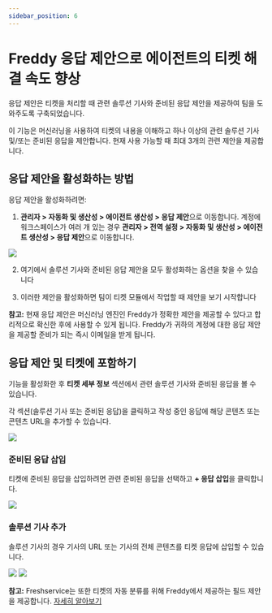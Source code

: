 ```yaml
---
sidebar_position: 6
---
```


# Freddy 응답 제안으로 에이전트의 티켓 해결 속도 향상

응답 제안은 티켓을 처리할 때 관련 솔루션 기사와 준비된 응답 제안을 제공하여 팀을 도와주도록 구축되었습니다.

이 기능은 머신러닝을 사용하여 티켓의 내용을 이해하고 하나 이상의 관련 솔루션 기사 및/또는 준비된 응답을 제안합니다. 현재 사용 가능할 때 최대 3개의 관련 제안을 제공합니다.

## 응답 제안을 활성화하는 방법

응답 제안을 활성화하려면:

1. **관리자 > 자동화 및 생산성 > 에이전트 생산성 > 응답 제안**으로 이동합니다. 계정에 워크스페이스가 여러 개 있는 경우 **관리자 > 전역 설정 > 자동화 및 생산성 > 에이전트 생산성 > 응답 제안**으로 이동합니다.

<img src="https://s3.amazonaws.com/cdn.freshdesk.com/data/helpdesk/attachments/production/50009557774/original/eM0CrhsQL72YNTXPL-V3znAuo7x0RtO1RA.png?1695640089"  />

2. 여기에서 솔루션 기사와 준비된 응답 제안을 모두 활성화하는 옵션을 찾을 수 있습니다

3. 이러한 제안을 활성화하면 팀이 티켓 모듈에서 작업할 때 제안을 보기 시작합니다

**참고:** 현재 응답 제안은 머신러닝 엔진인 Freddy가 정확한 제안을 제공할 수 있다고 합리적으로 확신한 후에 사용할 수 있게 됩니다. Freddy가 귀하의 계정에 대한 응답 제안을 제공할 준비가 되는 즉시 이메일을 받게 됩니다.

## 응답 제안 및 티켓에 포함하기

기능을 활성화한 후 **티켓 세부 정보** 섹션에서 관련 솔루션 기사와 준비된 응답을 볼 수 있습니다.

각 섹션(솔루션 기사 또는 준비된 응답)을 클릭하고 작성 중인 응답에 해당 콘텐츠 또는 콘텐츠 URL을 추가할 수 있습니다.

<img src="https://s3.amazonaws.com/cdn.freshdesk.com/data/helpdesk/attachments/production/50008613254/original/derilLynVari5XR2ZxHHoCQtpo3oXFbgzg.png?1686728024"  />

### 준비된 응답 삽입

티켓에 준비된 응답을 삽입하려면 관련 준비된 응답을 선택하고 **+ 응답 삽입**을 클릭합니다.

<img src="https://s3.amazonaws.com/cdn.freshdesk.com/data/helpdesk/attachments/production/50008613255/original/JiDQkRC8Nm-dqABi9RyCnTBQS-luWzT5ZQ.png?1686728038"  />

### 솔루션 기사 추가

솔루션 기사의 경우 기사의 URL 또는 기사의 전체 콘텐츠를 티켓 응답에 삽입할 수 있습니다.

<img src="https://s3.amazonaws.com/cdn.freshdesk.com/data/helpdesk/attachments/production/50002071868/original/edae0mhzoZpeXydZpIXHlhmBh2MHGBVS3w.png?1605848156"  />

<img src="https://s3.amazonaws.com/cdn.freshdesk.com/data/helpdesk/attachments/production/50002071869/original/bqFR7wIzGtvGDEuha0EC9J6YHQkYzXoMIw.png?1605848157"  />

**참고:** Freshservice는 또한 티켓의 자동 분류를 위해 Freddy에서 제공하는 필드 제안을 제공합니다. [자세히 알아보기](https://support.freshservice.com/en/support/solutions/articles/240431)